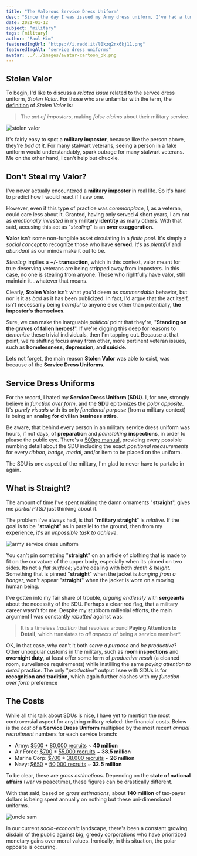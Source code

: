 ```yaml
---
title: "The Valorous Service Dress Uniform"
desc: "Since the day I was issued my Army dress uniform, I've had a tumultuous relationship with them."
date: 2021-01-12
subject: "military"
tags: [military]
author: "Paul Kim"
featuredImgUrl: "https://i.redd.it/l0kzq2rx6kj11.png"
featuredImgAlt: "service dress uniforms"
avatar: ../../images/avatar-cartoon_pk.png
---
```


## Stolen Valor

To begin, I'd like to discuss a _related issue_ related to the servce dress uniform, _Stolen Valor_. For those who are unfamilar with the term, the [definition](https://en.wikipedia.org/wiki/Military_impostor) of _Stolen Valor_ is:

> The _act of impostors_, making _false claims_ about their military service.

![stolen valor](https://www.wearethemighty.com/app/uploads/legacy/assets.rbl.ms/17246658/origin.jpg)

It's fairly easy to spot a **military imposter**, because like the person above, they're _bad at it_. For many stalwart veterans, seeing a person in a fake uniform would understandably, spark outrage for many stalwart veterans. Me on the other hand, I can't help but chuckle.

## Don't Steal my Valor?

I've never actually encountered a **military imposter** in real life. So it's hard to predict how I would react if I saw one.

However, even if this type of practice was _commonplace_, I, as a veteran, could care less about it. Granted, having only served 4 short years, I am not as _emotionally invested_ in my **military identity** as many others. With that said, accusing this act as "_stealing_" is an **over exaggeration**.

**Valor** isn't some non-fungible asset circulating in a _finite pool_. It's simply a _social concept_ to recognize those who have **served**. It's as _plentiful_ and _abundant_ as our minds make it out to be.

_Stealing_ implies a **+/- transaction**, which in this context, valor meant for true deserving veterans are being stripped away from imposters. In this case, no one is stealing from anyone. Those who rightfully have valor, still maintain it...whatever that means.

Clearly, **Stolen Valor** isn't what you'd deem as _commendable_ behavior, but nor is it as _bad_ as it has been publicized. In fact, I'd argue that the act itself, isn't necessarily being _harmful_ to anyone else other than potentially, **the imposter's themselves**.

Sure, we can make the inarguable _political_ point that they're, "**Standing on the graves of fallen heroes!**". If we're digging this deep for reasons to _demonize_ these trivial individuals, then I'm tapping out. Because at that point, we're shifting focus away from other, more pertinent veteran issues, such as **homelessness, depression, and suicide**.

Lets not forget, the main reason **Stolen Valor** was able to exist, was because of the **Service Dress Uniforms**.

## Service Dress Uniforms

For the record, I hated my **Service Dress Uniform (SDU)**. I, for one, strongly believe in _function over form_, and the **SDU** epitomizes the _polar opposite_. It's _purely visuals_ with its only _functional purpose_ (from a military context) is being an **analog for civilian business attire**.

Be aware, that behind every person in an military service dress uniform was hours, if not days, of **preparation** and _painstaking_ **inspections**, in order to please the public eye. There's a [500pg manual](https://www.army.gov.au/sites/default/files/2020-03/Army%20Dress%20Manual_0.pdf), providing every possible numbing detail about the SDU including the exact _positional measurements_ for every _ribbon, badge, medal_, and/or item to be placed on the uniform.

The SDU is one aspect of the military, I'm glad to never have to partake in again.

## What is Straight?

The amount of time I've spent making the damn ornaments "**straight**", gives me _partial PTSD_ just thinking about it.

The problem I've always had, is that "**military straight**" is _relative_. If the goal is to be "**straight**" as in parallel to the ground, then from my experience, it's an _impossible task to achieve_.

<img src="https://external-content.duckduckgo.com/iu/?u=https%3A%2F%2Fwww.army.mil%2Fe2%2Fimages%2Frv7%2Funiforms%2Funiform_closeups_service_coat.jpg&f=1&nofb=1"
alt="army service dress uniform"
style="object-fit:contain;" />

You can't pin something "**straight**" on an article of clothing that is made to fit on the curvature of the upper body, especially when its pinned on two sides. Its not a _flat surface_; you're dealing with both _depth & height_. Something that is pinned "**straight**" when the jacket is _hanging from a hanger_, won't appear "**straight**" when the jacket is worn on a moving human being.

I've gotten into my fair share of trouble, _arguing endlessly_ with **sergeants** about the necessity of the SDU. Perhaps a clear red flag, that a military career wasn't for me. Despite my stubborn millenial efforts, the main argument I was constantly _rebutted_ against was:

> It is a timeless _tradition_ that revolves around **Paying Attention to Detail**, which translates to _all aspects_ of being a service member\*.

OK, in that case, why can't it both _serve a purpose_ and _be productive_? Other unpopular customs in the military, such as **room inspections** and **overnight duty**, at least offer some form of _productive result_ (a cleaned room, surveilance requirements) while instilling the same _paying attention to detail_ practice. The only "_productive_" output I see with SDUs is for **recognition and tradition**, which again further clashes with my _function over form_ preference

## The Costs

While all this talk about SDUs is nice, I have yet to mention the most controversial aspect for anything miltary related: the financial costs. Below is the _cost_ of a **Service Dress Uniform** multiplied by the most recent _annual recruitment_ numbers for each service branch:

- Army: [\$500](https://www.armytimes.com/news/your-army/2020/08/11/new-army-service-uniform-will-be-issued-to-recruits-this-winter/#:~:text=The%20new%20uniforms%20will%20cost,Koglin%2C%20an%20AAFES%20merchandise%20manager.&text=All%20the%20new%20uniform%20items,life%2C%20according%20to%20the%20Army) \* [80,000 recruits](https://recruiting.army.mil/pao/facts_figures/) ~ **40 million**
- Air Force: [\$700](https://en.wikipedia.org/wiki/Uniforms_of_the_United_States_Air_Force#:~:text=Each%20uniform%20costs%20%24700%20with,to%20personally%20pay%20for%20purchase.) \* [55,000 recruits](https://www.airforcetimes.com/news/your-air-force/2019/10/09/air-force-breaks-recruiting-record-in-2019-again/#:~:text=The%20Air%20Force%20surpassed%20its,it%20recruited%20in%20fiscal%202016.) ~ **38.5 million**
- Marine Corp: [\$700](http://www.uniforms-4u.com/p-usmc-enlisted-dress-blue-uniform-14463.aspx) \* [38,000 recruits](https://www.thebalancecareers.com/things-to-consider-when-choosing-to-join-the-marine-corps-3354338#:~:text=With%20the%20exception%20of%20the,average%2080%2C000%20yearly%20recruiting%20goal.) ~ **26 million**
- Navy: [\$650](https://taskandpurpose.com/news/cost-officer-uniforms-demonstrates-gender-inequality-navy/) \* [50,000 recruits](https://www.cnrc.navy.mil/pages-nrc-links/nrc-facts-stats.htm) ~ **32.5 million**

To be clear, these are _gross estimations_. Depending on the **state of national affairs** (war vs peacetime), these figures can be drastically different.

With that said, based on _gross estimations_, about **140 million** of tax-payer dollars is being spent annually on nothing but these uni-dimensional uniforms.

![uncle sam](https://external-content.duckduckgo.com/iu/?u=https%3A%2F%2Fmillennialmoneyman.com%2Fwp-content%2Fuploads%2Ftax-time-uncle-sam.jpg&f=1&nofb=1)

In our current _socio-economic_ landscape, there's been a constant growing disdain of the public against big, greedy corporations who have prioritized monetary gains over moral values. Ironically, in this situation, the polar opposite is occuring.
